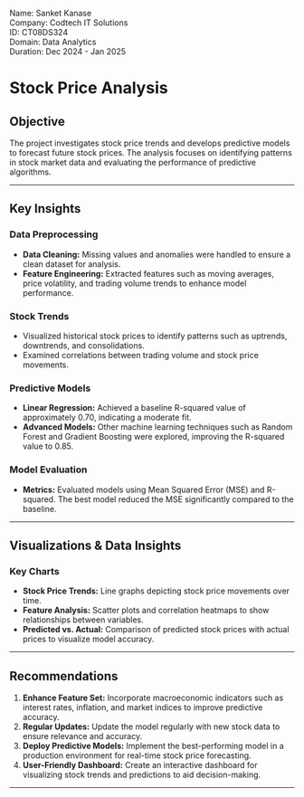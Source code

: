 Name: Sanket Kanase  
Company: Codtech IT Solutions  
ID: CT08DS324  
Domain: Data Analytics  
Duration: Dec 2024 - Jan 2025

# Stock Price Analysis

## Objective
The project investigates stock price trends and develops predictive models to forecast future stock prices. The analysis focuses on identifying patterns in stock market data and evaluating the performance of predictive algorithms.

---

## Key Insights

### Data Preprocessing
- **Data Cleaning:** Missing values and anomalies were handled to ensure a clean dataset for analysis.
- **Feature Engineering:** Extracted features such as moving averages, price volatility, and trading volume trends to enhance model performance.

### Stock Trends
- Visualized historical stock prices to identify patterns such as uptrends, downtrends, and consolidations.
- Examined correlations between trading volume and stock price movements.

### Predictive Models
- **Linear Regression:** Achieved a baseline R-squared value of approximately 0.70, indicating a moderate fit.
- **Advanced Models:** Other machine learning techniques such as Random Forest and Gradient Boosting were explored, improving the R-squared value to 0.85.

### Model Evaluation
- **Metrics:** Evaluated models using Mean Squared Error (MSE) and R-squared. The best model reduced the MSE significantly compared to the baseline.

---

## Visualizations & Data Insights

### Key Charts
- **Stock Price Trends:** Line graphs depicting stock price movements over time.
- **Feature Analysis:** Scatter plots and correlation heatmaps to show relationships between variables.
- **Predicted vs. Actual:** Comparison of predicted stock prices with actual prices to visualize model accuracy.

---

## Recommendations

1. **Enhance Feature Set:** Incorporate macroeconomic indicators such as interest rates, inflation, and market indices to improve predictive accuracy.
2. **Regular Updates:** Update the model regularly with new stock data to ensure relevance and accuracy.
3. **Deploy Predictive Models:** Implement the best-performing model in a production environment for real-time stock price forecasting.
4. **User-Friendly Dashboard:** Create an interactive dashboard for visualizing stock trends and predictions to aid decision-making.

---

